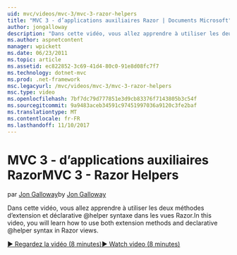 ```yaml
---
uid: mvc/videos/mvc-3/mvc-3-razor-helpers
title: "MVC 3 - d’applications auxiliaires Razor | Documents Microsoft"
author: jongalloway
description: "Dans cette vidéo, vous allez apprendre à utiliser les deux méthodes d’extension et déclarative @helper syntaxe dans les vues Razor."
ms.author: aspnetcontent
manager: wpickett
ms.date: 06/23/2011
ms.topic: article
ms.assetid: ec822852-3c69-41d4-80c0-91e8d08fc7f7
ms.technology: dotnet-mvc
ms.prod: .net-framework
msc.legacyurl: /mvc/videos/mvc-3/mvc-3-razor-helpers
msc.type: video
ms.openlocfilehash: 7bf7dc79d777851e3d9cb83376f7143805b3c54f
ms.sourcegitcommit: 9a9483aceb34591c97451997036a9120c3fe2baf
ms.translationtype: MT
ms.contentlocale: fr-FR
ms.lasthandoff: 11/10/2017
---
```

<a name="mvc-3---razor-helpers"></a><span data-ttu-id="c276e-103">MVC 3 - d’applications auxiliaires Razor</span><span class="sxs-lookup"><span data-stu-id="c276e-103">MVC 3 - Razor Helpers</span></span>
====================
<span data-ttu-id="c276e-104">par [Jon Galloway](https://github.com/jongalloway)</span><span class="sxs-lookup"><span data-stu-id="c276e-104">by [Jon Galloway](https://github.com/jongalloway)</span></span>

<span data-ttu-id="c276e-105">Dans cette vidéo, vous allez apprendre à utiliser les deux méthodes d’extension et déclarative @helper syntaxe dans les vues Razor.</span><span class="sxs-lookup"><span data-stu-id="c276e-105">In this video, you will learn how to use both extension methods and declarative @helper syntax in Razor views.</span></span>

[<span data-ttu-id="c276e-106">&#9654; Regardez la vidéo (8 minutes)</span><span class="sxs-lookup"><span data-stu-id="c276e-106">&#9654; Watch video (8 minutes)</span></span>](https://channel9.msdn.com/Blogs/ASP-NET-Site-Videos/mvc-3-razor-helpers)
